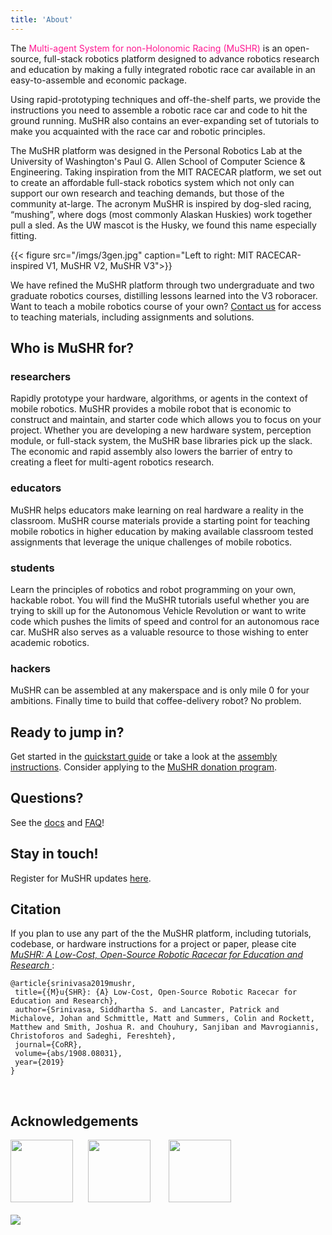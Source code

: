```yaml
---
title: 'About'
---
```

The <font color="#FF1690">Multi-agent System for non-Holonomic Racing (MuSHR) </font> is an open-source, full-stack robotics platform designed to advance robotics research and education by making a fully integrated robotic race car available in an easy-to-assemble and economic package.

Using rapid-prototyping techniques and off-the-shelf parts, we provide the instructions you need to assemble a robotic race car and code to hit the ground running. MuSHR also contains an ever-expanding set of tutorials to make you acquainted with the race car and robotic principles. 

The MuSHR platform was designed in the Personal Robotics Lab at the University of Washington's Paul G. Allen School of Computer Science & Engineering. Taking inspiration from the MIT RACECAR platform, we set out to create an affordable full-stack robotics system which not only can support our own research and teaching demands, but those of the community at-large. The acronym MuSHR is inspired by dog-sled racing, “mushing”, where dogs (most commonly Alaskan Huskies) work together pull a sled. As the UW mascot is the Husky, we found this name especially fitting.

{{< figure src="/imgs/3gen.jpg" caption="Left to right: MIT RACECAR-inspired V1, MuSHR V2, MuSHR V3">}}

We have refined the MuSHR platform through two undergraduate and two graduate robotics courses, distilling lessons learned into the V3 roboracer. Want to teach a mobile robotics course of your own? [Contact us](/contact/) for access to teaching materials, including assignments and solutions.

## Who is MuSHR for?

### researchers 
Rapidly prototype your hardware, algorithms, or agents in the context of mobile robotics. MuSHR provides a mobile robot that is economic to construct and maintain, and starter code which allows you to focus on your project. Whether you are developing a new hardware system, perception module, or full-stack system, the MuSHR base libraries pick up the slack. The economic and rapid assembly also lowers the barrier of entry to creating a fleet for multi-agent robotics research.

### educators 
MuSHR helps educators make learning on real hardware a reality in the classroom. MuSHR course materials provide a starting point for teaching mobile robotics in higher education by making available classroom tested assignments that leverage the unique challenges of mobile robotics. 

### students 
Learn the principles of robotics and robot programming on your own, hackable robot. You will find the MuSHR tutorials useful whether you are trying to skill up for the Autonomous Vehicle Revolution or want to write code which pushes the limits of speed and control for an autonomous race car. MuSHR also serves as a valuable resource to those wishing to enter academic robotics.

### hackers
MuSHR can be assembled at any makerspace and is only mile 0 for your ambitions. Finally time to build that coffee-delivery robot? No problem. 

## Ready to jump in?

Get started in the [quickstart guide](/tutorials/quickstart) or take a look at the [assembly instructions](/hardware/build_instructions). Consider applying to the [MuSHR donation program](/contact/#the-mushr-donation-program).

## Questions?

See the [docs](https://github.com/prl-mushr/mushr#component-documentation) and [FAQ](https://github.com/prl-mushr/mushr#faq)!

## Stay in touch!

Register for MuSHR updates [here](https://tinyletter.com/mushr).

## Citation
If you plan to use any part of the the MuSHR platform, including tutorials, codebase, or hardware instructions for a project or paper, please cite *[MuSHR: A Low-Cost,
Open-Source Robotic Racecar for Education and Research
](https://arxiv.org/abs/1908.08031)*:
```
@article{srinivasa2019mushr,
 title={{M}u{SHR}: {A} Low-Cost, Open-Source Robotic Racecar for Education and Research},
 author={Srinivasa, Siddhartha S. and Lancaster, Patrick and Michalove, Johan and Schmittle, Matt and Summers, Colin and Rockett, Matthew and Smith, Joshua R. and Chouhury, Sanjiban and Mavrogiannis, Christoforos and Sadeghi, Fereshteh},
 journal={CoRR},
 volume={abs/1908.08031},
 year={2019}
}
```
<br>

## Acknowledgements 
<img src="/imgs/pr_logo.900x900.jpg" style="height: 100px;">
<img src="/imgs/intel-logo.png" style="padding-left: 20px; height: 100px;">
<img src="/imgs/hri-us-logo-2018-hd.png" style="padding-left: 25px; height: 100px;">
<br>
<br>
<img src="/imgs/Allen-School-purple-RGB-lg.png" style="max-height: 70px;">
